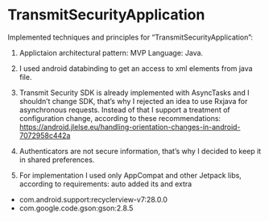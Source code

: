 # TransmitSecurityApplication
Implemented techniques and principles for “TransmitSecurityApplication”:

1. Applictaion architectural pattern: MVP Language: Java.

2. I used android databinding to get an access to xml elements from java file.

3. Transmit Security SDK is already implemented with AsyncTasks and I shouldn’t change SDK, that’s why I rejected an idea to use Rxjava for asynchronous requests. Instead of that I support a treatment of configuration change, according to these recommendations:
https://android.jlelse.eu/handling-orientation-changes-in-android-7072958c442a

4. Authenticators are not secure information, that’s why I decided to keep it in shared preferences.
5. For implementation I used only  AppCompat and other Jetpack libs, according to requirements: auto added its and extra
- com.android.support:recyclerview-v7:28.0.0
- com.google.code.gson:gson:2.8.5
